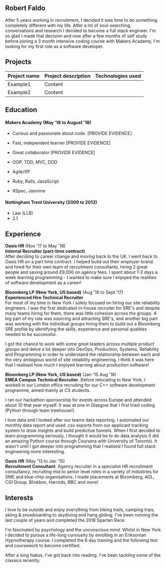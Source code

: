## Robert Faldo

After 5 years working in recruitment, I decided it was time to do something completely different with my life. After a lot of soul-searching, conversations and research I decided to become a full stack engineer. I'm so glad I made that decision and now after a few months of self study before joining a 3 month intensive coding course with Makers Academy, I'm looking for my first role as a software developer. 

## Projects

| Project name         | Project description   | Technologies used |
| ----------------     | ---------------       | --------------    |
| Example1             | Content               |                   |
| Example2             | Content               |                   |

## Education

#### Makers Academy (May '18 to August '18)
- Curious and passionate about code. [PROVIDE EVIDENCE]
- Fast, independent learner [PROVIDE EVIDENCE]
- Great collaborator [PROVIDE EVIDENCE]

- OOP, TDD, MVC, DDD
- Agile/XP
- Ruby, Rails, JavaScript
- RSpec, Jasmine

#### Nottingham Trent University (2009 to 2012)

- Law (LLB)
- 2.1 

## Experience

**Oasis HR** (Nov '17 to May '18)    
**Internal Recruiter (part-time contract)**  
After deciding to career change and moving back to the UK, I went back to Oasis HR on a part time contract. I helped build out their employer brand and hired for their own team of recruitment consultants, hiring 2 great people and saving around £9,000 on agency fees. I spent about 1-2 days a week learning programming - I wanted to make sure I enjoyed the realities of software development as a career!  

**Bloomberg LP (New York, US based)** (Aug '16 to Sept '17)   
**Experienced Hire Technical Recruiter**  
For most of my time in New York I solely focused on hiring our site reliability engineers. I was the first dedicated in-house recruiter for SRE's and despite many teams hiring for them, there was little cohesion across the groups. A big part of my role was sourcing and attracting SRE's, and another big part was working with the individual groups hiring them to build out a Bloomberg SRE profile by identifying the skills, experience and personal qualities needed to be successful. 

I got the chance to work with some great leaders across multiple product groups and delve a lot deeper into DevOps, Production, Systems, Reliability and Programming in order to understand the relationship between each and the very ambigious world of site reliability engineering. I think it was here that I realised how much I enjoyed learning about production software! 

**Bloomberg LP (New York, US based)** (Jan '15 Aug '16)   
**EMEA Campus Technical Recruiter**. 
Before relocating to New York, I worked in our London office recruiting for our C++ software development programme, aimed mainly at CS students.

I ran our hackathon sponsorship for events across Europe and attended about 10 that year myself. It was at one in Glasgow that I first tried coding (Python through team treehouse!).

I love data and I looked after our teams data reporting. I automated our monthly data report and used .csv exports from our applicant tracking system to draw insights and build predictive funnels. When I first decided to learn programming seriously, I thought it would be to do data analysis (I did an amazing Python course through Coursera with University of Toronto). It wasn't until I got deeper into programming that I realised I found full stack engineering more interesting. 

**Oasis HR** (May '13 to Jan '15)   
**Recruitment Consultant**. 
Agency recruiter in a specialist HR recruitment consultancy, recruiting
mid to senior level roles in a variety of industries for SME and blue-chip organisations. I made placements at Bloomberg, AOL, CGI Group, Blinkbox, Harrods, BBC and more! 

## Interests 

I love to be outside and enjoy everything from hiking trails, camping trips, skiing &amp; snowboarding to skydiving and hang gliding. I've been running the last couple of years and completed the 2018 Spartan Race. 

I'm fascinated by psychology and the unconscious mind. Whilst in New York I decided to pursue a life-long curiousity by enrolling in an Eriksonian Hypnotherapy course. I completed the 6 day training and the following test and coursework to become certified. 

After a long hiatus, I've got back into reading. I've been tackling some of the classics recently.  

